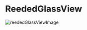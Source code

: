 # ReededGlassView
![reededGlassViewImage](https://github.com/Chaehui-Seo/ReededGlassView/assets/73422344/e390227d-0d68-4881-9864-bac87136590a)
